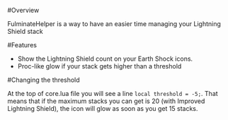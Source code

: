 #Overview

FulminateHelper is a way to have an easier time managing your Lightning Shield stack

#Features
- Show the Lightning Shield count on your Earth Shock icons.
- Proc-like glow if your stack gets higher than a threshold

#Changing the threshold

At the top of core.lua file you will see a line `local threshold = -5;`.
That means that if the maximum stacks you can get is 20 (with Improved Lightning Shield), the icon will glow as soon as you get 15 stacks.